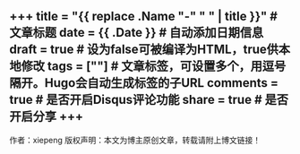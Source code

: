 +++
title = "{{ replace .Name "-" " " | title }}"  # 文章标题
date = {{ .Date }}  # 自动添加日期信息
draft = true  # 设为false可被编译为HTML，true供本地修改
tags = [""]  # 文章标签，可设置多个，用逗号隔开。Hugo会自动生成标签的子URL
comments = true  # 是否开启Disqus评论功能
share = true  # 是否开启分享
+++
--------------------- 
作者：xiepeng 
版权声明：本文为博主原创文章，转载请附上博文链接！